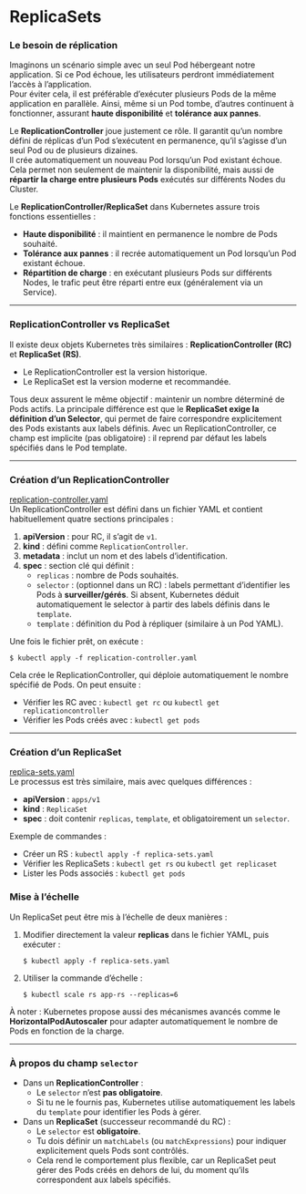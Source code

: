 # ReplicaSets

### Le besoin de réplication
Imaginons un scénario simple avec un seul Pod hébergeant notre application. Si ce Pod échoue, les utilisateurs perdront immédiatement l’accès à l’application.\
Pour éviter cela, il est préférable d’exécuter plusieurs Pods de la même application en parallèle. Ainsi, même si un Pod tombe, d’autres continuent à fonctionner, assurant **haute disponibilité** et **tolérance aux pannes**.

Le **ReplicationController** joue justement ce rôle. Il garantit qu’un nombre défini de réplicas d’un Pod s’exécutent en permanence, qu’il s’agisse d’un seul Pod ou de plusieurs dizaines.\
Il crée automatiquement un nouveau Pod lorsqu’un Pod existant échoue. Cela permet non seulement de maintenir la disponibilité, mais aussi de **répartir la charge entre plusieurs Pods** exécutés sur différents Nodes du Cluster.

Le **ReplicationController/ReplicaSet** dans Kubernetes assure trois fonctions essentielles :
- **Haute disponibilité** : il maintient en permanence le nombre de Pods souhaité.
- **Tolérance aux pannes** : il recrée automatiquement un Pod lorsqu’un Pod existant échoue.
- **Répartition de charge** : en exécutant plusieurs Pods sur différents Nodes, le trafic peut être réparti entre eux (généralement via un Service).

***

### ReplicationController vs ReplicaSet
Il existe deux objets Kubernetes très similaires : **ReplicationController (RC)** et **ReplicaSet (RS)**.
- Le ReplicationController est la version historique.
- Le ReplicaSet est la version moderne et recommandée.

Tous deux assurent le même objectif : maintenir un nombre déterminé de Pods actifs. La principale différence est que le **ReplicaSet exige la définition d’un Selector**, qui permet de faire correspondre explicitement des Pods existants aux labels définis. Avec un ReplicationController, ce champ est implicite (pas obligatoire) : il reprend par défaut les labels spécifiés dans le Pod template.

***

### Création d’un ReplicationController
[replication-controller.yaml](replication-controller.yaml)\
Un ReplicationController est défini dans un fichier YAML et contient habituellement quatre sections principales :
1. **apiVersion** : pour RC, il s’agit de `v1`.
2. **kind** : défini comme `ReplicationController`.
3. **metadata** : inclut un nom et des labels d’identification.
4. **spec** : section clé qui définit :
    - `replicas` : nombre de Pods souhaités.
    - `selector` : (optionnel dans un RC) : labels permettant d’identifier les Pods à **surveiller/gérés**. Si absent, Kubernetes déduit automatiquement le selector à partir des labels définis dans le `template`.
    - `template` : définition du Pod à répliquer (similaire à un Pod YAML).

Une fois le fichier prêt, on exécute :
```
$ kubectl apply -f replication-controller.yaml
```
Cela crée le ReplicationController, qui déploie automatiquement le nombre spécifié de Pods. On peut ensuite :
- Vérifier les RC avec : `kubectl get rc` ou `kubectl get replicationcontroller`
- Vérifier les Pods créés avec : `kubectl get pods`

***

### Création d’un ReplicaSet
[replica-sets.yaml](replica-sets.yaml)\
Le processus est très similaire, mais avec quelques différences :
- **apiVersion** : `apps/v1`
- **kind** : `ReplicaSet`
- **spec** : doit contenir `replicas`, `template`, et obligatoirement un `selector`.

Exemple de commandes :
- Créer un RS : `kubectl apply -f replica-sets.yaml`
- Vérifier les ReplicaSets : `kubectl get rs` ou `kubectl get replicaset`
- Lister les Pods associés : `kubectl get pods`

### Mise à l’échelle
Un ReplicaSet peut être mis à l’échelle de deux manières :
1. Modifier directement la valeur **replicas** dans le fichier YAML, puis exécuter :
   ```
   $ kubectl apply -f replica-sets.yaml
   ```
2. Utiliser la commande d’échelle :
   ```
   $ kubectl scale rs app-rs --replicas=6
   ```

À noter : Kubernetes propose aussi des mécanismes avancés comme le **HorizontalPodAutoscaler** pour adapter automatiquement le nombre de Pods en fonction de la charge.

***

### À propos du champ `selector`
- Dans un **ReplicationController** :
    - Le `selector` n’est **pas obligatoire**.
    - Si tu ne le fournis pas, Kubernetes utilise automatiquement les labels du `template` pour identifier les Pods à gérer.
- Dans un **ReplicaSet** (successeur recommandé du RC) :
    - Le `selector` est **obligatoire**.
    - Tu dois définir un `matchLabels` (ou `matchExpressions`) pour indiquer explicitement quels Pods sont contrôlés.
    - Cela rend le comportement plus flexible, car un ReplicaSet peut gérer des Pods créés en dehors de lui, du moment qu’ils correspondent aux labels spécifiés.

